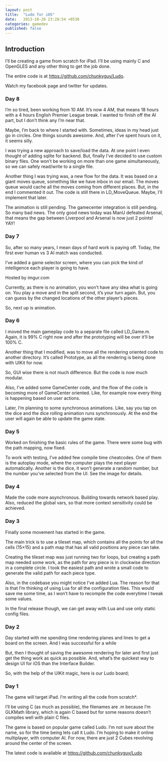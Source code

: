 ```yaml
---
layout: post
title:  "Ludo for iOS"
date:   2013-10-28 23:28:54 +0530
categories: gamedev
published: false
---
```


## Introduction

I’ll be creating a game from scratch for iPad. I’ll be using mainly C and OpenGLES and any other thing to get the job done.

The entire code is at https://github.com/chunkyguy/Ludo.

Watch my facebook page and twitter for updates.

### Day 8

I’m so tired, been working from 10 AM. It’s now 4 AM, that means 18 hours with a 4 hours English Premier League break. I wanted to finish off the AI part, but I don’t think any I’m near that.

Maybe, I’m back to where I started with. Sometimes, ideas in my head just go in circles. One things sounds awesome. And, after I’ve spent hours on it, it seems silly.

I was trying a new approach to save/load the data. At one point I even thought of adding sqlite for backend. But, finally I’ve decided to use custom binary files. One won’t be working on more than one game simultaneously, so we can safely read/write to a single file.

Another thing I was trying was, a new flow for the data. It was based on a giant moves queue, something like we have inbox in our email. The moves queue would cache all the moves coming from different places. But, in the end I commented it out. The code is still there in LD_MoveQueue. Maybe, I’ll implement that later.

The animation is still pending. The gamecenter integration is still pending. So many bad news. The only good news today was ManU defeated Arsenal, that means the gap between Liverpool and Arsenal is now just 2 points! YAY!

### Day 7

So, after so many years, I mean days of hard work is paying off. Today, the first ever human vs 3 AI match was conducted.

I’ve added a game selector screen, where you can pick the kind of intelligence each player is going to have.

Hosted by imgur.com

Currently, as there is no animation, you won’t have any idea what is going on. You play a move and in the split second, it’s your turn again. But, you can guess by the changed locations of the other player’s pieces.

So, next up is animation.

### Day 6

I moved the main gameplay code to a separate file called LD_Game.m. Again, it is 99% C right now and after the prototyping will be over it’ll be 100% C.

Another thing that I modified, was to move all the rendering oriented code to another directory. It’s called Prototype, as all the rendering is being done with UIKit for now.

So, GUI wise there is not much difference. But the code is now much modular.

Also, I’ve added some GameCenter code, and the flow of the code is becoming more of GameCenter oriented. Like, for example now every thing is happening based on user actions.

Later, I’m planning to some synchronous animations. Like, say you tap on the dice and the dice rolling animation runs synchronously. At the end the user will again be able to update the game state.

### Day 5

Worked on finishing the basic rules of the game. There were some bug with the path mapping, now fixed.

To work with testing, I’ve added few compile time cheatcodes. One of them is the autoplay mode, where the computer plays the next player automatically. Another is the dice, it won’t generate a random number, but the number you’ve selected from the UI. See the image for details.

### Day 4

Made the code more asynchronous. Building towards network based play. Also, reduced the global vars, so that more context sensitivity could be achieved.

### Day 3

Finally some movement has started in the game.

The main trick is to use a tileset map, which contains all the points for all the cells (15×15) and a path map that has all valid positions any piece can take.

Creating the tileset map was just running two for loops, but creating a path map needed some work, as the path for any piece is in clockwise direction in a complete circle. I took the easiest path and wrote a small code to generate the valid path for each piece type.

Also, in the codebase you might notice I’ve added Lua. The reason for that is that I’m thinking of using Lua for all the configuration files. This would save me some time, as I won’t have to recompile the code everytime I tweak some values.

In the final release though, we can get away with Lua and use only static config files.

### Day 2

Day started with me spending time rendering planes and lines to get a board on the screen. And I was successful for a while



But, then I thought of saving the awesome rendering for later and first just get the thing work as quick as possible. And, what’s the quickest way to design UI for iOS than
the Interface Builder.

So, with the help of the UIKit magic, here is our Ludo board;



### Day 1

The game will target iPad. I’m writing all the code from scratch*.

I’ll be using C (as much as possible), the filenames are .m because I’m GLKMath library, which is again C based but for some reasons doesn’t compiles well with plain C files.

The game is based on popular game called Ludo. I’m not sure about the name, so for the time being lets call it Ludo. I’m hoping to make it online multiplayer, with computer AI. For now, there are just 2 Cubes revolving around the center of the screen.



The latest code is available at https://github.com/chunkyguy/Ludo

